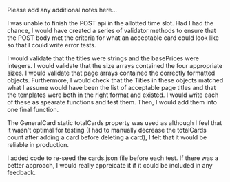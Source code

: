 Please add any additional notes here…

I was unable to finish the POST api in the allotted time slot. Had I had the chance, I would have created a series of validator methods to ensure that the POST body met the criteria for what an acceptable card could look like so that I could write error tests.

I would validate that the titles were strings and the basePrices were integers. I would validate that the size arrays contained the four appropriate sizes. I would validate that page arrays contained the correctly formatted objects. Furthermore, I would check that the Titles in these objects matched what I assume would have been the list of acceptable page titles and that the templates were both in the right format and existed. I would write each of these as spearate functions and test them. Then, I would add them into one final function.

The GeneralCard static totalCards property was used as although I feel that it wasn't optimal for testing (I had to manually decrease the totalCards count after adding a card before deleting a card), I felt that it would be reliable in production.

I added code to re-seed the cards.json file before each test. If there was a better approach, I would really appreicate it if it could be included in any feedback.
